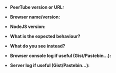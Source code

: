 <!-- If you have a question, please read the FAQ.md first -->

<!-- If you report a bug, please fill the form -->

* **PeerTube version or URL:**
* **Browser name/version:**
* **NodeJS version:**


* **What is the expected behaviour?**
* **What do you see instead?**


* **Browser console log if useful (Gist/Pastebin...):**
* **Server log if useful (Gist/Pastebin...):**

